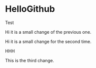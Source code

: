 # HelloGithub
Test

Hi it is a small change of the previous one.


Hi it is a small change for the second time.

HHH

This is the third change.

